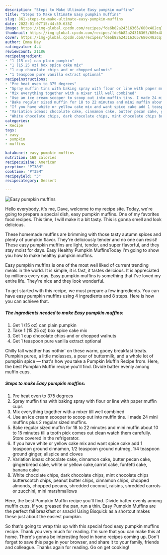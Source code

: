 ```yaml
---
description: "Steps to Make Ultimate Easy pumpkin muffins"
title: "Steps to Make Ultimate Easy pumpkin muffins"
slug: 861-steps-to-make-ultimate-easy-pumpkin-muffins
date: 2022-01-07T15:44:59.635Z
image: https://img-global.cpcdn.com/recipes/fde6b82a24316365/680x482cq70/easy-pumpkin-muffins-recipe-main-photo.jpg
thumbnail: https://img-global.cpcdn.com/recipes/fde6b82a24316365/680x482cq70/easy-pumpkin-muffins-recipe-main-photo.jpg
cover: https://img-global.cpcdn.com/recipes/fde6b82a24316365/680x482cq70/easy-pumpkin-muffins-recipe-main-photo.jpg
author: Emma Day
ratingvalue: 4.4
reviewcount: 21186
recipeingredient:
- "1 (15 oz) can plain pumpkin"
- "1 (15.25 oz) box spice cake mix"
- "1 cup chocolate chips and or chopped walnuts"
- "1 teaspoon pure vanilla extract optional"
recipeinstructions:
- "Pre heat oven to 375 degrees"
- "Spray muffin tins with baking spray with flour or line with paper muffin cups"
- "Mix everything together with a mixer till well combined"
- "Use an ice cream scooper to scoop out into muffin tins. I made 24 mini muffins plus 2 regular sized muffins."
- "Bake regular sized muffin for 18 to 22 minutes and mini muffin about 10 to 15 minutes till a tooth pick comes out clean watch them carefully. Store covered in the refrigerator."
- "If you have white or yellow cake mix and want spice cake add 1 teaspoon ground cinnamon, 1/2 teaspoon ground nutmeg, 1/4 teaspoon ground ginger, allspice and cloves"
- "Variation ideas: chocolate cake, cinnamon cake, butter pecan cake, gingerbread cake, white or yellow cake,carrot cake, funfetti cake, banana cake"
- "White chocolate chips, dark chocolate chips, mint chocolate chips butterscotch chips, peanut butter chips, cinnamon chips, chopped almonds, chopped pecans, shredded coconut, raisins, shredded carrots or zucchini, mini marshmallows"
categories:
- Recipe
tags:
- easy
- pumpkin
- muffins

katakunci: easy pumpkin muffins 
nutrition: 168 calories
recipecuisine: American
preptime: "PT38M"
cooktime: "PT35M"
recipeyield: "3"
recipecategory: Dessert

---
```



![Easy pumpkin muffins](https://img-global.cpcdn.com/recipes/fde6b82a24316365/680x482cq70/easy-pumpkin-muffins-recipe-main-photo.jpg)

Hello everybody, it's me, Dave, welcome to my recipe site. Today, we're going to prepare a special dish, easy pumpkin muffins. One of my favorites food recipes. This time, I will make it a bit tasty. This is gonna smell and look delicious.

These homemade muffins are brimming with those tasty autumn spices and plenty of pumpkin flavor. They&#39;re deliciously tender and no one can resist! These easy pumpkin muffins are light, tender, and super flavorful, and they stay moist for days. Easy Healthy Pumpkin MuffinsToday I&#39;m going to show you how to make healthy pumpkin muffins.

Easy pumpkin muffins is one of the most well liked of current trending meals in the world. It is simple, it is fast, it tastes delicious. It is appreciated by millions every day. Easy pumpkin muffins is something that I've loved my entire life. They're nice and they look wonderful.


To get started with this recipe, we must prepare a few ingredients. You can have easy pumpkin muffins using 4 ingredients and 8 steps. Here is how you can achieve that.

<!--inarticleads1-->

##### The ingredients needed to make Easy pumpkin muffins:

1. Get 1 (15 oz) can plain pumpkin
1. Take 1 (15.25 oz) box spice cake mix
1. Get 1 cup chocolate chips and or chopped walnuts
1. Get 1 teaspoon pure vanilla extract optional


Chilly fall weather has nothin&#39; on these warm, gooey breakfast treats. Pumpkin puree, a little molasses, a pour of buttermilk, and a whole lot of pumpkin spice — that&#39;s how you take a Pumpkin Muffin Recipe from. Here, the best Pumpkin Muffin recipe you&#39;ll find. Divide batter evenly among muffin cups. 

<!--inarticleads2-->

##### Steps to make Easy pumpkin muffins:

1. Pre heat oven to 375 degrees
1. Spray muffin tins with baking spray with flour or line with paper muffin cups
1. Mix everything together with a mixer till well combined
1. Use an ice cream scooper to scoop out into muffin tins. I made 24 mini muffins plus 2 regular sized muffins.
1. Bake regular sized muffin for 18 to 22 minutes and mini muffin about 10 to 15 minutes till a tooth pick comes out clean watch them carefully. Store covered in the refrigerator.
1. If you have white or yellow cake mix and want spice cake add 1 teaspoon ground cinnamon, 1/2 teaspoon ground nutmeg, 1/4 teaspoon ground ginger, allspice and cloves
1. Variation ideas: chocolate cake, cinnamon cake, butter pecan cake, gingerbread cake, white or yellow cake,carrot cake, funfetti cake, banana cake
1. White chocolate chips, dark chocolate chips, mint chocolate chips butterscotch chips, peanut butter chips, cinnamon chips, chopped almonds, chopped pecans, shredded coconut, raisins, shredded carrots or zucchini, mini marshmallows


Here, the best Pumpkin Muffin recipe you&#39;ll find. Divide batter evenly among muffin cups. If you greased the pan, run a thin. Easy Pumpkin Muffins are the perfect fall breakfast or snack! Using Bisquick as a shortcut makes these just about the easiest pumpkin. 

So that's going to wrap this up with this special food easy pumpkin muffins recipe. Thank you very much for reading. I'm sure that you can make this at home. There's gonna be interesting food in home recipes coming up. Don't forget to save this page in your browser, and share it to your family, friends and colleague. Thanks again for reading. Go on get cooking!
